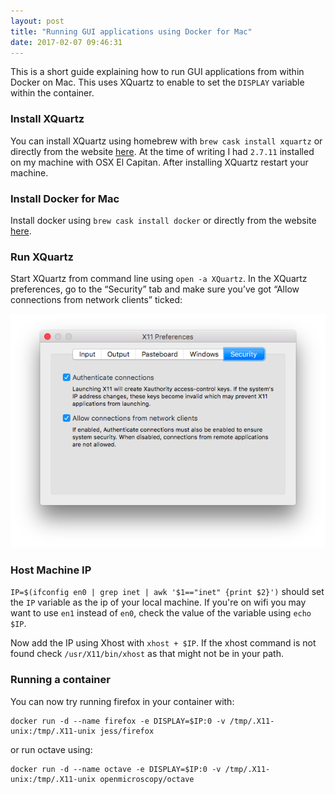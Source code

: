 ```yaml
---
layout: post
title: "Running GUI applications using Docker for Mac"
date: 2017-02-07 09:46:31
---
```


This is a short guide explaining how to run GUI applications from within Docker on Mac. This uses XQuartz to enable to set the `DISPLAY` variable within the container.

### Install XQuartz

You can install XQuartz using homebrew with `brew cask install xquartz` or directly from the website [here](https://www.xquartz.org/). At the time of writing I had `2.7.11` installed on my machine with OSX El Capitan. After installing XQuartz restart your machine.

### Install Docker for Mac

Install docker using `brew cask install docker` or directly from the website [here](https://docs.docker.com/docker-for-mac/).

### Run XQuartz
Start XQuartz from command line using `open -a XQuartz`. In the XQuartz preferences, go to the “Security” tab and make sure you’ve got “Allow connections from network clients” ticked:

![XQuartz Preferences](/images/xquartz_preferences.png)

### Host Machine IP

`IP=$(ifconfig en0 | grep inet | awk '$1=="inet" {print $2}')` should set the `IP` variable as the ip of your local machine. If you're on wifi you may want to use `en1` instead of `en0`, check the value of the variable using `echo $IP`.

Now add the IP using Xhost with `xhost + $IP`. If the xhost command is not found check `/usr/X11/bin/xhost` as that might not be in your path.

### Running a container

You can now try running firefox in your container with:

```
docker run -d --name firefox -e DISPLAY=$IP:0 -v /tmp/.X11-unix:/tmp/.X11-unix jess/firefox
```

or run octave using:

```
docker run -d --name octave -e DISPLAY=$IP:0 -v /tmp/.X11-unix:/tmp/.X11-unix openmicroscopy/octave
```
